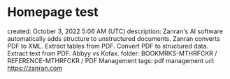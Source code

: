 # Homepage test

created: October 3, 2022 5:06 AM (UTC)
description: Zanran's AI software automatically adds structure to unstructured documents. Zanran converts PDF to XML. Extract tables from PDF. Convert PDF to structured data. Extract text from PDF. Abbyy vs Kofax.
folder: BOOKMRKS-MTHRFCKR / REFERENCE-MTHRFCKR / PDF Management
tags: pdf management
url: https://zanran.com